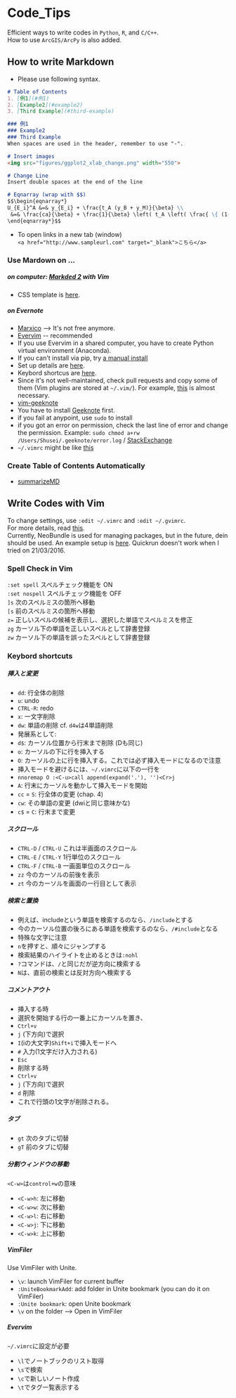 # Code_Tips
Efficient ways to write codes in `Python`, `R`, and `C/C++`.  
How to use `ArcGIS/ArcPy` is also added.

## How to write Markdown
* Please use following syntax.

```markdown
# Table of Contents
1. [例1](#例1)
2. [Example2](#example2)
3. [Third Example](#third-example)

### 例1
### Example2
### Third Example
When spaces are used in the header, remember to use "-".

# Insert images
<img src="figures/ggplot2_xlab_change.png" width="550">

# Change Line
Insert double spaces at the end of the line

# Eqnarray (wrap with $$)
$$\begin{eqnarray*}
U_{E_i}^A &=& y_{E_i} + \frac{t_A (y_B + y_M)}{\beta} \\
 &=& \frac{ca}{\beta} + \frac{1}{\beta} \left( t_A \left( \frac{ \{ (1-c)a + k  \}  \{ \phi + \pi - 2 \phi \pi \} }{\pi (1-\beta) (1-\pi)}  \right)   \right)
\end{eqnarray*}$$
```
* To open links in a new tab (window)<br>
`<a href="http://www.sampleurl.com" target="_blank">こちら</a>`

### Use Mardown on ...
##### on computer: <a href="http://marked2app.com/"  target="_blank">Markded 2</a> with Vim
* CSS template is <a href="https://gist.github.com/Shusei-E/d4e58dd6fc7f320fa7b3" target="_blank">here</a>.

##### on Evernote
* <a href="https://marxi.co"  target="_blank">Marxico</a> --> It's not free anymore.
* <a href="https://github.com/kakkyz81/evervim" target="_blank">Evervim</a> -- recommended
 * If you use Evervim in a shared computer, you have to create Python virtual environment (Anaconda).
 * If you can't install via pip, try <a href="https://pythonhosted.org/Markdown/install.html" target="_blank">a manual install</a>
 * Set up details are <a href="https://gist.github.com/Shusei-E/f9ef1e6b273108ef7c67" target="_blank">here</a>.
 * Keybord shortcus are [here](#evervim).
 * Since it's not well-maintained, check pull requests and copy some of them (Vim plugins are stored at `~/.vim/`). For example, [this](https://github.com/kakkyz81/evervim/pull/38) is almost necessary.
* <a href="https://github.com/neilagabriel/vim-geeknote" target="_blank">vim-geeknote</a> 
 * You have to install <a href="http://www.geeknote.me/install/" target="_blank">Geeknote</a> first. 
 * if you fail at anypoint, use `sudo` to install
 * if you got an error on permission, check the last line of error and change the permission. Example: `sudo chmod a+rw /Users/Shusei/.geeknote/error.log` / <a href="http://vi.stackexchange.com/questions/6954/permission-error-when-using-vim-geeknote?noredirect=1#comment11332_6954" target="_blank">StackExchange</a>
 * `~/.vimrc` might be like <a href="https://gist.github.com/Shusei-E/89b4ed836b0add6f79a9" target="_blank">this</a>

### Create Table of Contents Automatically
* [summarizeMD](https://github.com/Shusei-E/summarizeMD)


## Write Codes with Vim
To change settings, use `:edit ~/.vimrc` and `:edit ~/.gvimrc`.<br>
For more details, read <a href="https://gist.github.com/Shusei-E/db4ed25ce011a5b31993" target="_blank">this</a>.  
Currently, NeoBundle is used for managing packages, but in the future, dein should be used. An example setup is <a href="https://gist.github.com/Shusei-E/578df70897f4534f73b5" target="_blank">here</a>. Quickrun doesn't work when I tried on 21/03/2016.

### Spell Check in Vim
`:set spell`	スペルチェック機能を ON<br>
`:set nospell`	スペルチェック機能を OFF<br>
`]s`	次のスペルミスの箇所へ移動<br>
`[s`	前のスペルミスの箇所へ移動<br>
`z=`	正しいスペルの候補を表示し、選択した単語でスペルミスを修正<br>
`zg`	カーソル下の単語を正しいスペルとして辞書登録<br>
`zw`	カーソル下の単語を誤ったスペルとして辞書登録<br>

### Keybord shortcuts

##### 挿入と変更
* `dd`: 行全体の削除
* `u`: undo
* `CTRL-R`: redo
* `x`: 一文字削除
* `dw`: 単語の削除 cf. `d4w`は4単語削除
 * 発展系として:
 * `d$`: カーソル位置から行末まで削除 (Dも同じ)
* `o`: カーソルの下に行を挿入する
* `O`: カーソルの上に行を挿入する。これでは必ず挿入モードになるので注意
 * 挿入モードを避けるには、`~/.vimrc`に以下の一行を
 * `nnoremap O :<C-u>call append(expand('.'), '')<Cr>j`
* `A`: 行末にカーソルを動かして挿入モードを開始
* `cc` = `S`: 行全体の変更 (chap. 4)
* `cw`: その単語の変更 (dwiと同じ意味かな)
* `c$` = `C`: 行末まで変更

##### スクロール
* `CTRL-D` / `CTRL-U` これは半画面のスクロール
* `CTRL-E` / `CTRL-Y` 1行単位のスクロール
* `CTRL-F` / `CTRL-B` 一画面単位のスクロール
* `zz` 今のカーソルの前後を表示
* `zt` 今のカーソルを画面の一行目として表示

##### 検索と置換 
* 例えば、includeという単語を検索するのなら、`/include`とする
 * 今のカーソル位置の後ろにある単語を検索するのなら、`/#include`となる　
 * 特殊な文字に注意
 * `n`を押すと、順々にジャンプする
 * 検索結果のハイライトを止めるときは`:nohl`
* `?`コマンドは、`/`と同じだが逆方向に検索する
* `N`は、直前の検索とは反対方向へ検索する

##### コメントアウト
* 挿入する時
 * 選択を開始する行の一番上にカーソルを置き、
 * `Ctrl+v`
 * `j` (下方向)で選択
 * `I`(iの大文字)`Shift+i`で挿入モードへ
 * `#` 入力(1文字だけ入力される)
 * `Esc`
* 削除する時
 * `Ctrl+v`
 * `j` (下方向)で選択
 * `d` 削除
 * これで行頭の1文字が削除される。

##### タブ
* `gt`	次のタブに切替
* `gT` 前のタブに切替

##### 分割ウィンドウの移動
`<C-w>`は`control+w`の意味
* `<C-w>h`: 左に移動
* `<C-w>w`: 次に移動
* `<C-w>l`: 右に移動
* `<C-w>j`: 下に移動
* `<C-w>k`: 上に移動	

##### VimFiler
Use VimFiler with Unite.
* `\v`: launch VimFiler for current buffer
* `:UniteBookmarkAdd`: add folder in Unite bookmark (you can do it on VimFiler)
* `:Unite bookmark`: open Unite bookmark
 * `\v` on the folder --> Open in VimFiler

##### Evervim
`~/.vimrc`に設定が必要
* `\l`でノートブックのリスト取得
* `\s`で検索
* `\c`で新しいノート作成
* `\t`でタグ一覧表示する

